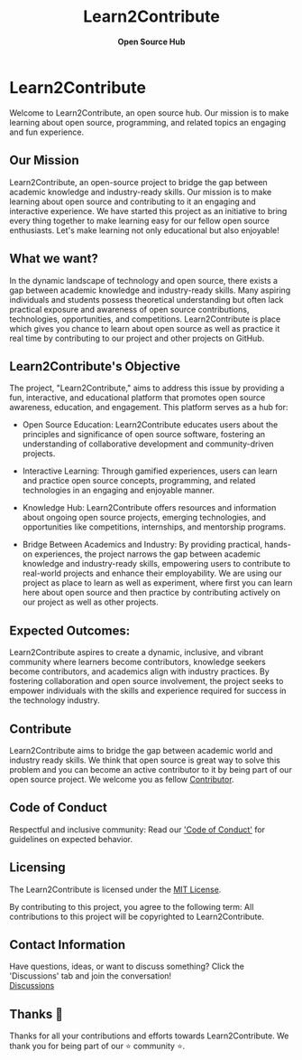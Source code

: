 <div align="center">
  <h1>Learn2Contribute</h1>
  <strong>Open Source Hub</strong><br>
</div>
<br>

# Learn2Contribute

Welcome to Learn2Contribute, an open source hub. Our mission is to make learning about open source, programming, and related topics an engaging and fun experience. 

## Our Mission

Learn2Contribute, an open-source project to bridge the gap between academic knowledge and industry-ready skills. Our mission is to make learning about open source and contributing to it an engaging and interactive experience. We have started this project as an initiative to bring every thing together to make learning easy for our fellow open source enthusiasts. Let's make learning not only educational but also enjoyable!


## What we want?

In the dynamic landscape of technology and open source, there exists a gap between academic knowledge and industry-ready skills. Many aspiring individuals and students possess theoretical understanding but often lack practical exposure and awareness of open source contributions, technologies, opportunities, and competitions. Learn2Contribute is place which gives you chance to learn about open source as well as practice it real time by contributing to our project and other projects on GitHub.

## Learn2Contribute's Objective

The project, "Learn2Contribute," aims to address this issue by providing a fun, interactive, and educational platform that promotes open source awareness, education, and engagement. This platform serves as a hub for:

- Open Source Education: Learn2Contribute educates users about the principles and significance of open source software, fostering an understanding of collaborative development and community-driven projects.

- Interactive Learning: Through gamified experiences, users can learn and practice open source concepts, programming, and related technologies in an engaging and enjoyable manner.

- Knowledge Hub: Learn2Contribute offers resources and information about ongoing open source projects, emerging technologies, and opportunities like competitions, internships, and mentorship programs.

- Bridge Between Academics and Industry: By providing practical, hands-on experiences, the project narrows the gap between academic knowledge and industry-ready skills, empowering users to contribute to real-world projects and enhance their employability. We are using our project as place to learn as well as experiment, where first you can learn here about open source and then practice by contributing actively on our project as well as other projects.


## Expected Outcomes:

Learn2Contribute aspires to create a dynamic, inclusive, and vibrant community where learners become contributors, knowledge seekers become contributors, and academics align with industry practices. By fostering collaboration and open source involvement, the project seeks to empower individuals with the skills and experience required for success in the technology industry.

## Contribute
Learn2Contribute aims to bridge the gap between academic world and industry ready skills. We think that open source is great way to solve this problem and you can become an
active contributor to it by being part of our open source project. We welcome you as fellow [Contributor](contribute.md).


## Code of Conduct
Respectful and inclusive community: Read our ['Code of Conduct'](code-of-conduct.md) for guidelines on expected behavior. <br/>

## Licensing

The Learn2Contribute is licensed under the [MIT License](https://github.com/rishikeshsamant/Learn2Contribute/blob/main/LICENSE). 

By contributing to this project, you agree to the following term: All contributions to this project will be copyrighted to Learn2Contribute.

## Contact Information
Have questions, ideas, or want to discuss something? Click the 'Discussions' tab and join the conversation! <br/>
[Discussions](https://github.com/rishikeshsamant/Learn2Contribute/discussions)

## Thanks 💜
Thanks for all your contributions and efforts towards Learn2Contribute. We thank you for being part of our ⭐ community ⭐.

